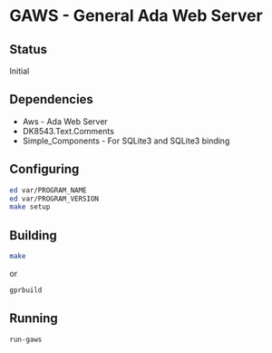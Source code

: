 # GAWS - General Ada Web Server

## Status
Initial

## Dependencies

* Aws - Ada Web Server
* DK8543.Text.Comments
* Simple_Components - For SQLite3 and SQLite3 binding

## Configuring
```sh
ed var/PROGRAM_NAME
ed var/PROGRAM_VERSION
make setup
```

## Building
```sh
make
```
or
```sh
gprbuild
```

## Running
```sh
run-gaws
```
